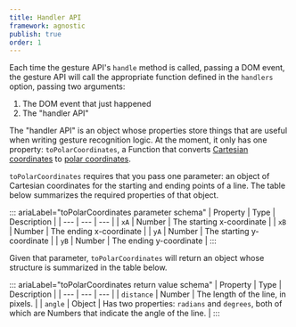 ```yaml
---
title: Handler API
framework: agnostic
publish: true
order: 1
---
```


Each time the gesture API's `handle` method is called, passing a DOM event, the gesture API will call the appropriate function defined in the `handlers` option, passing two arguments:
1. The DOM event that just happened
2. The "handler API"

The "handler API" is an object whose properties store things that are useful when writing gesture recognition logic. At the moment, it only has one property: `toPolarCoordinates`, a Function that converts [Cartesian coordinates](https://en.wikipedia.org/wiki/Cartesian_coordinate_system) to [polar coordinates](https://en.wikipedia.org/wiki/Polar_coordinate_system).

`toPolarCoordinates` requires that you pass one parameter: an object of Cartesian coordinates for the starting and ending points of a line. The table below summarizes the required properties of that object.

::: ariaLabel="toPolarCoordinates parameter schema"
| Property | Type | Description |
| --- | --- | --- |
| `xA` | Number | The starting x-coordinate |
| `xB` | Number | The ending x-coordinate |
| `yA` | Number | The starting y-coordinate |
| `yB` | Number | The ending y-coordinate |
:::

Given that parameter, `toPolarCoordinates` will return an object whose structure is summarized in the table below.

::: ariaLabel="toPolarCoordinates return value schema"
| Property | Type | Description |
| --- | --- | --- |
| `distance` | Number | The length of the line, in pixels. |
| `angle` | Object | Has two properties: `radians` and `degrees`, both of which are Numbers that indicate the angle of the line. |
:::
